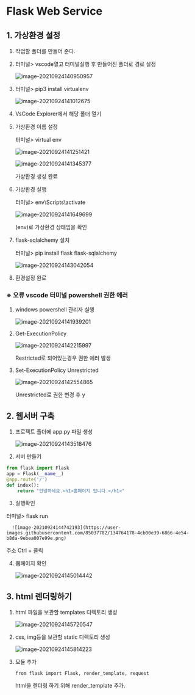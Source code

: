 # Flask Web Service

## 1. 가상환경 설정

1. 작업할 폴더를 만들어 준다.
   

2. 터미널> vscode열고 터미널실행 후 만들어진 폴더로 경로 설정

   ![image-20210924140950957](https://user-images.githubusercontent.com/85037782/134764141-d3e3cedb-6348-460f-8a8d-de7942fa6831.png)

3. 터미널> pip3 install virtualenv

   ![image-20210924141012675](https://user-images.githubusercontent.com/85037782/134764152-55dafa99-fe9c-4b70-a581-d9af2ad444c7.png)

4. VsCode Explorer에서 해당 폴더 열기
   

5. 가상환경 이름 설정 

   터미널> virtual env

   ![image-20210924141251421](https://user-images.githubusercontent.com/85037782/134764166-d08e49ec-aea4-4e7e-baab-a4e6c13ef041.png)

   ![image-20210924141345377](https://user-images.githubusercontent.com/85037782/134764168-f7370712-9961-4a4e-9efd-4a30a5acfdba.png)

   가상환경 생성 완료

6. 가상환경 실행


   터미널> env\Scripts\activate

   ![image-20210924141649699](https://user-images.githubusercontent.com/85037782/134764169-57d3c5f5-8aa7-499e-9660-e7aa2580934e.png)

   (env)로 가상환경 상태임을 확인
   

7. flask-sqlalchemy 설치

   터미널> pip install flask flask-sqlalchemy

   ![image-20210924143042054](https://user-images.githubusercontent.com/85037782/134764176-3fdde277-0c0c-4b89-b54d-4d118086bbb0.png)

8.  환경설정 완료

   ### ※ 오류 vscode 터미널 powershell 권한 에러

   1. windows powershell 관리자 실행

      ![image-20210924141939201](https://user-images.githubusercontent.com/85037782/134764170-20ccf3f3-fb82-4efc-a3b6-12dca4c4024a.png)

   2. Get-ExecutionPolicy

      ![image-20210924142215997](https://user-images.githubusercontent.com/85037782/134764171-8313b052-25a2-458d-9e9a-0bbb81f3bf44.png)

      Restricted로 되어있는경우 권한 에러 발생

   3. Set-ExecutionPolicy Unrestricted

      ![image-20210924142554865](https://user-images.githubusercontent.com/85037782/134764174-1493a75a-9a24-4725-a7dd-d2be251f8305.png)

      Unrestricted로 권한 변경 후 y

   





## 2. 웹서버 구축

1. 프로젝트 폴더에 app.py 파일 생성

   ![image-20210924143518476](https://user-images.githubusercontent.com/85037782/134764177-505fa0b6-18ae-4c56-8cc6-e7eb0825d94a.png)
   

2.  서버 만들기

   ```python
   from flask import Flask
   app = Flask(__name__)
   @app.route('/')
   def index():
       return "안녕하세요.<h1>홈페이지 입니다.</h1>"
   ```

   

3.  실행확인

   터미널> flask run

      ![image-20210924144742193](https://user-images.githubusercontent.com/85037782/134764178-4cb00e39-6866-4e54-b8da-9ebea007e99e.png)

   주소 Ctrl + 클릭

4.  웹페이지 확인

      ![image-20210924145014442](https://user-images.githubusercontent.com/85037782/134764180-6ea358b2-f00b-47d1-af70-bf61c6810f79.png)





## 3. html 렌더링하기

1. html 파일을 보관할 templates 디렉토리 생성

      ![image-20210924145720547](https://user-images.githubusercontent.com/85037782/134764181-a9f5d799-1b3b-48f3-8748-adab25c7079f.png)

2. css, img등을 보관할 static 디렉토리 생성

      ![image-20210924145814223](https://user-images.githubusercontent.com/85037782/134764182-22e4afb5-44e3-4104-9446-ac47b60d68e2.png)

3. 모듈 추가

   ```
   from flask import Flask, render_template, request
   ```

   html을 렌더링 하기 위해 render_template 추가.
